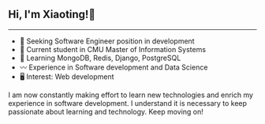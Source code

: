 ## Hi, I'm Xiaoting!👋
---
- 👀 Seeking Software Engineer position in development
- 🌱 Current student in CMU Master of Information Systems
- 💞️ Learning MongoDB, Redis, Django, PostgreSQL
- 〰️ Experience in Software development and Data Science
- 🖥 Interest: Web development

I am now constantly making effort to learn new technologies and enrich my experience in software development. 
I understand it is necessary to keep passionate about learning and technology. Keep moving on!
